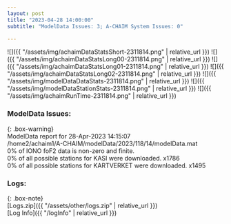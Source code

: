 ```yaml
---
layout: post
title: "2023-04-28 14:00:00"
subtitle: "ModelData Issues: 3; A-CHAIM System Issues: 0"

---
```


![]({{ "/assets/img/achaimDataStatsShort-2311814.png" | relative_url }})
![]({{ "/assets/img/achaimDataStatsLong00-2311814.png" | relative_url }})
![]({{ "/assets/img/achaimDataStatsLong01-2311814.png" | relative_url }})
![]({{ "/assets/img/achaimDataStatsLong02-2311814.png" | relative_url }})
![]({{ "/assets/img/modelDataDataStats-2311814.png" | relative_url }})
![]({{ "/assets/img/modelDataStationStats-2311814.png" | relative_url }})
![]({{ "/assets/img/achaimRunTime-2311814.png" | relative_url }})


### ModelData Issues:  
  
{: .box-warning}  
 ModelData report for 28-Apr-2023 14:15:07   
 /home2/achaim1/A-CHAIM/modelData/2023/118/14/modelData.mat   
 0% of IONO foF2 data is non-zero and finite.   
 0% of all possible stations for KASI were downloaded. x1786   
 0% of all possible stations for KARTVERKET were downloaded. x1495   
  


### Logs:  
  
{: .box-note}  
[Logs.zip]({{ "/assets/other/logs.zip" | relative_url }})  
[Log Info]({{ "/logInfo" | relative_url }})  
